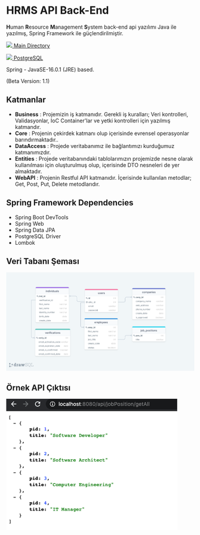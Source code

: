 # HRMS API Back-End

**H**uman **R**esource **M**anagement **S**ystem back-end api yazılımı Java ile yazılmış, Spring Framework ile güçlendirilmiştir.

<a href="https://github.com/mertkarakulak/HrmsProject/tree/main/src/main/java/com/kodlamaio/hrms"> <img width=18 src="https://r.resimlink.com/QKL2.png"> Main Directory </a>

<a href="https://github.com/mertkarakulak/HrmsProject/blob/main/dbhrms.sql"> <img width=17 src="https://r.resimlink.com/Yosz.png"> PostgreSQL</a>

Spring - JavaSE-16.0.1 (JRE) based.

(Beta Version: 1.1)



## Katmanlar

- **Business** : Projemizin iş katmanıdır. Gerekli iş kuralları; Veri kontrolleri, Validasyonlar, IoC Container'lar ve yetki kontrolleri için yazılmış katmandır.
- **Core** : Projenin çekirdek katmanı olup içerisinde evrensel operasyonlar barındırmaktadır..
- **DataAccess** : Projede veritabanımız ile bağlantımızı kurduğumuz katmanımızdır.
- **Entities** : Projede veritabanındaki tablolarımızın projemizde nesne olarak kullanılması için oluşturulmuş olup, içerisinde DTO nesneleri de yer almaktadır.
- **WebAPI** : Projenin Restful API katmanıdır. İçerisinde kullanılan metodlar; Get, Post, Put, Delete metodlarıdır.

## Spring Framework Dependencies
- Spring Boot DevTools
- Spring Web
- Spring Data JPA
- PostgreSQL Driver
- Lombok

## Veri Tabanı Şeması
![HRMS Veri Tabanı Şeması](https://raw.githubusercontent.com/mertkarakulak/HrmsProject/main/gitimages/drawSQL.png?token=AIOW4X6PUOWHWHIUGN6HN53AVACWQ)

## Örnek API Çıktısı
![HRMS API Çıktısı](https://raw.githubusercontent.com/mertkarakulak/HrmsProject/main/gitimages/jpGetAll.png?token=AIOW4X3K6VFPIYAPIBASGDDAVAC44)
